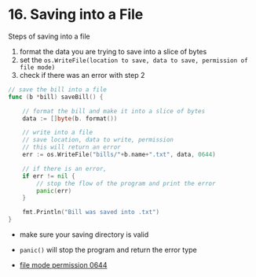 # 16. Saving into a File

Steps of saving into a file

1. format the data you are trying to save into a slice of bytes
2. set the `os.WriteFile(location to save, data to save, permission of file mode)`
3. check if there was an error with step 2

```go
// save the bill into a file
func (b *bill) saveBill() {

	// format the bill and make it into a slice of bytes
	data := []byte(b. format())

	// write into a file
	// save location, data to write, permission
	// this will return an error
	err := os.WriteFile("bills/"+b.name+".txt", data, 0644)

	// if there is an error,
	if err != nil {
		// stop the flow of the program and print the error
		panic(err)
	}

	fmt.Println("Bill was saved into .txt")
}
```

- make sure your saving directory is valid
- `panic()` will stop the program and return the error type

- [file mode permission 0644](https://github.com/itzjamie96/TIL/blob/master/ETC/File%20mode%20permission.md)

